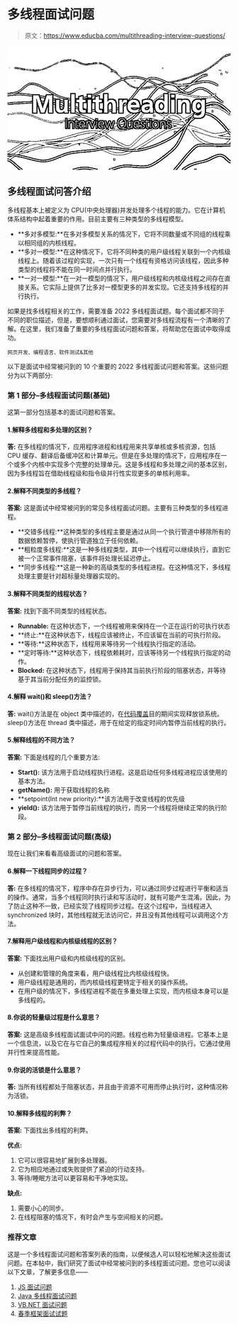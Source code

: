 # 多线程面试问题

> 原文：<https://www.educba.com/multithreading-interview-questions/>

![Multithreading Interview Questions](img/0c9dd9d60b3d1a066f106a2a97268601.png)



## 多线程面试问答介绍

多线程基本上被定义为 CPU(中央处理器)并发处理多个线程的能力。它在计算机体系结构中起着重要的作用。目前主要有三种类型的多线程模型。

*   **多对多模型:**在多对多模型关系的情况下，它将不同数量或不同组的线程乘以相同组的内核线程。
*   **多对一模型:**在这种情况下，它将不同种类的用户级线程关联到一个内核级线程上。随着该过程的实现，一次只有一个线程有资格访问该线程，因此多种类型的线程将不能在同一时间点并行执行。
*   **一对一模型:**在一对一模型的情况下，用户级线程和内核级线程之间存在直接关系。它实际上提供了比多对一模型更多的并发实现。它还支持多线程的并行执行。

如果是找多线程相关的工作，需要准备 2022 多线程面试题。每个面试都不同于不同的职位描述，但是，要想顺利通过面试，您需要对多线程流程有一个清晰的了解。在这里，我们准备了重要的多线程面试问题和答案，将帮助您在面试中取得成功。

<small>网页开发、编程语言、软件测试&其他</small>

以下是面试中经常被问到的 10 个重要的 2022 多线程面试问题和答案。这些问题分为以下两部分:

### 第 1 部分–多线程面试问题(基础)

这第一部分包括基本的面试问题和答案。

#### 1.解释多线程和多处理的区别？

**答:**
在多线程的情况下，应用程序进程和线程用来共享单核或多核资源，包括 CPU 缓存、翻译后备缓冲区和计算单元。但是在多处理的情况下，应用程序在一个或多个内核中实现多个完整的处理单元。这是多线程和多处理之间的基本区别，因为多线程旨在借助线程级和指令级并行性实现更多的单核利用率。

#### 2.解释不同类型的多线程？

**答案:**
这是面试中经常被问到的常见多线程面试问题。主要有三种类型的多线程进程。

*   **交错多线程:**这种类型的多线程主要是通过从同一个执行管道中移除所有的数据依赖暂停，使执行管道独立于任何依赖。
*   **粗粒度多线程:**这是一种多线程类型，其中一个线程可以继续执行，直到它被一个正常事件阻塞，该事件将处理长延迟停止。
*   **同步多线程:**这是一种新的高级类型的多线程进程。在这种情况下，多线程处理主要是针对超标量处理器实现的。

#### 3.解释不同类型的线程状态？

**答案:**
找到下面不同类型的线程状态。

*   **Runnable:** 在这种状态下，一个线程被用来保持在一个正在运行的可执行状态
*   **终止:**在这种状态下，线程应该被终止，不应该留在当前的可执行阶段。
*   **等待:**这种状态下，线程用来等待另一个线程执行指定的活动。
*   **定时等待:**这种状态下，线程依赖耗时，应该等待另一个线程执行指定的动作。
*   **Blocked:** 在这种状态下，线程用于保持其当前执行阶段的阻塞状态，并等待基于其当前分配任务的监控锁。

#### 4.解释 wait()和 sleep()方法？

**答:**
wait()方法是在 object 类中描述的，在[代码覆盖](https://www.educba.com/code-coverage/)目的期间实现释放锁系统。sleep()方法在 thread 类中描述，用于在给定的指定时间内暂停当前线程的执行。

#### 5.解释线程的不同方法？

**答案:**
下面是线程的几个重要方法:

*   **Start():** 该方法用于启动线程执行进程。这是启动任何多线程进程应该使用的基本方法。
*   **getName():** 用于获取线程的名称
*   **setpoint(Int new priority):**该方法用于改变线程的优先级
*   **yield():** 该方法用于暂停当前线程的执行，而另一个线程将继续正常的执行阶段。

### 第 2 部分–多线程面试问题(高级)

现在让我们来看看高级面试的问题和答案。

#### 6.解释一下线程同步的过程？

**答:**
在多线程的情况下，程序中存在异步行为，可以通过同步过程进行平衡和适当的操作。通常，当多个线程同时执行读和写活动时，就有可能产生混淆。因此，为了防止这种不一致，已经实现了线程同步过程。在这个过程中，当线程进入 synchronized 块时，其他线程就无法访问它，并且没有其他线程可以调用这个方法。

#### 7.解释用户级线程和内核级线程的区别？

**答案:**
下面找出用户级和内核级线程的区别。

*   从创建和管理的角度来看，用户级线程比内核级线程快。
*   用户级线程是通用的，而内核级线程更特定于相关的操作系统。
*   在用户级的情况下，多线程进程不能在多重处理上实现，而内核级本身可以是多线程的。

#### 8.你说的轻量级过程是什么意思？

**答案:**
这是高级多线程面试面试中问的问题。线程也称为轻量级进程。它基本上是一个信息流，以及它在与它自己的集成程序相关的过程代码中的执行。它通过使用并行性来提高性能。

#### 9.你说的活锁是什么意思？

**答:**
当所有线程都处于阻塞状态，并且由于资源不可用而停止执行时，这种情况称为活锁。

#### 10.解释多线程的利弊？

**答案:**
下面找出多线程的利弊。

**优点:**

1.  它可以很容易地扩展到多处理器。
2.  它为相应地通过或失败提供了紧迫的行动支持。
3.  等待/睡眠方法可以更容易和干净地实现。

**缺点:**

1.  需要小心的同步。
2.  在线程阻塞的情况下，有时会产生与空间相关的问题。

### 推荐文章

这是一个多线程面试问题和答案列表的指南，以便候选人可以轻松地解决这些面试问题。在本帖中，我们研究了面试中经常被问到的多线程面试问题。您也可以阅读以下文章，了解更多信息——

1.  [JS 面试问题](https://www.educba.com/js-interview-questions/)
2.  [Java 多线程面试问题](https://www.educba.com/java-multi-threading-interview-questions/)
3.  [VB.NET 面试问题](https://www.educba.com/vb-net-interview-questions/)
4.  [春季框架面试试题](https://www.educba.com/spring-framework-interview-questions/)





